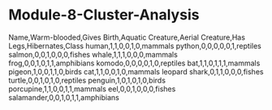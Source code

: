 # Module-8-Cluster-Analysis
Name,Warm-blooded,Gives Birth,Aquatic Creature,Aerial Creature,Has Legs,Hibernates,Class
human,1,1,0,0,1,0,mammals
python,0,0,0,0,0,1,reptiles
salmon,0,0,1,0,0,0,fishes
whale,1,1,1,0,0,0,mammals
frog,0,0,1,0,1,1,amphibians
komodo,0,0,0,0,1,0,reptiles
bat,1,1,0,1,1,1,mammals
pigeon,1,0,0,1,1,0,birds
cat,1,1,0,0,1,0,mammals
leopard shark,0,1,1,0,0,0,fishes
turtle,0,0,1,0,1,0,reptiles
penguin,1,0,1,0,1,0,birds
porcupine,1,1,0,0,1,1,mammals
eel,0,0,1,0,0,0,fishes
salamander,0,0,1,0,1,1,amphibians

